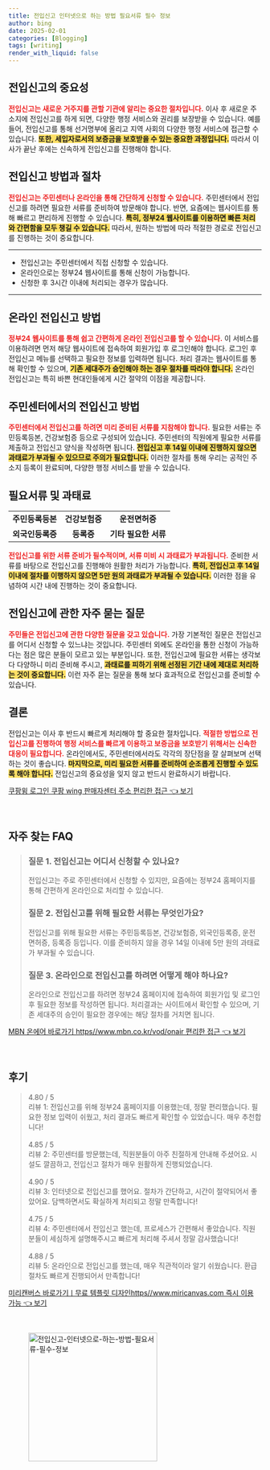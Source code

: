 ```yaml
---
title: 전입신고 인터넷으로 하는 방법 필요서류 필수 정보
author: bing
date: 2025-02-01
categories: [Blogging]
tags: [writing]
render_with_liquid: false
---
```



<h2 id='전입신고의 중요성'>전입신고의 중요성</h2>

<p><b><span style="color: #ee2323;">전입신고는 새로운 거주지를 관할 기관에 알리는 중요한 절차입니다.</span></b> 이사 후 새로운 주소지에 전입신고를 하게 되면, 다양한 행정 서비스와 권리를 보장받을 수 있습니다. 예를 들어, 전입신고를 통해 선거명부에 올리고 지역 사회의 다양한 행정 서비스에 접근할 수 있습니다. <b><span style="background-color: #ffe066;">또한, 세입자로서의 보증금을 보호받을 수 있는 중요한 과정입니다.</span></b> 따라서 이사가 끝난 후에는 신속하게 전입신고를 진행해야 합니다.</p>

<h2 id='전입신고 방법과 절차'>전입신고 방법과 절차</h2>

<p><b><span style="color: #ee2323;">전입신고는 주민센터나 온라인을 통해 간단하게 신청할 수 있습니다.</span></b> 주민센터에서 전입신고를 하려면 필요한 서류를 준비하여 방문해야 합니다. 반면, 요즘에는 웹사이트를 통해 빠르고 편리하게 진행할 수 있습니다. <b><span style="background-color: #ffe066;">특히, 정부24 웹사이트를 이용하면 빠른 처리와 간편함을 모두 챙길 수 있습니다.</span></b> 따라서, 원하는 방법에 따라 적절한 경로로 전입신고를 진행하는 것이 중요합니다.</p>

<hr />

<ul>
    <li>전입신고는 주민센터에서 직접 신청할 수 있습니다.</li>
    <li>온라인으로는 정부24 웹사이트를 통해 신청이 가능합니다.</li>
    <li>신청한 후 3시간 이내에 처리되는 경우가 많습니다.</li>
</ul>

<hr />

<h2 id='온라인 전입신고 방법'>온라인 전입신고 방법</h2>

<p><b><span style="color: #ee2323;">정부24 웹사이트를 통해 쉽고 간편하게 온라인 전입신고를 할 수 있습니다.</span></b> 이 서비스를 이용하려면 먼저 해당 웹사이트에 접속하여 회원가입 후 로그인해야 합니다. 로그인 후 전입신고 메뉴를 선택하고 필요한 정보를 입력하면 됩니다. 처리 결과는 웹사이트를 통해 확인할 수 있으며, <b><span style="background-color: #ffe066;">기존 세대주가 승인해야 하는 경우 절차를 따라야 합니다.</span></b> 온라인 전입신고는 특히 바쁜 현대인들에게 시간 절약의 이점을 제공합니다.</p>

<h2 id='주민센터에서의 전입신고 방법'>주민센터에서의 전입신고 방법</h2>

<p><b><span style="color: #ee2323;">주민센터에서 전입신고를 하려면 미리 준비된 서류를 지참해야 합니다.</span></b> 필요한 서류는 주민등록등본, 건강보험증 등으로 구성되어 있습니다. 주민센터의 직원에게 필요한 서류를 제출하고 전입신고 양식을 작성하면 됩니다. <b><span style="background-color: #ffe066;">전입신고 후 14일 이내에 진행하지 않으면 과태료가 부과될 수 있으므로 주의가 필요합니다.</span></b> 이러한 절차를 통해 우리는 공적인 주소지 등록이 완료되며, 다양한 행정 서비스를 받을 수 있습니다.</p>

<h2 id='필요서류 및 과태료'>필요서류 및 과태료</h2>

<table>
    <tr>
        <td style="text-align: center; height: 17px;"><b>주민등록등본</b></td>
        <td style="text-align: center; height: 17px;"><b>건강보험증</b></td>
        <td style="text-align: center; height: 17px;"><b>운전면허증</b></td>
    </tr>
    <tr>
        <td style="text-align: center; height: 17px;"><b>외국인등록증</b></td>
        <td style="text-align: center; height: 17px;"><b>등록증</b></td>
        <td style="text-align: center; height: 17px;"><b>기타 필요한 서류</b></td>
    </tr>
</table>

<p><b><span style="color: #ee2323;">전입신고를 위한 서류 준비가 필수적이며, 서류 미비 시 과태료가 부과됩니다.</span></b> 준비한 서류를 바탕으로 전입신고를 진행해야 원활한 처리가 가능합니다. <b><span style="background-color: #ffe066;">특히, 전입신고 후 14일 이내에 절차를 이행하지 않으면 5만 원의 과태료가 부과될 수 있습니다.</span></b> 이러한 점을 유념하여 시간 내에 진행하는 것이 중요합니다.</p>

<h2 id='전입신고에 관한 자주 묻는 질문'>전입신고에 관한 자주 묻는 질문</h2>

<p><b><span style="color: #ee2323;">주민들은 전입신고에 관한 다양한 질문을 갖고 있습니다.</span></b> 가장 기본적인 질문은 전입신고를 어디서 신청할 수 있느냐는 것입니다. 주민센터 외에도 온라인을 통한 신청이 가능하다는 점은 많은 분들이 모르고 있는 부분입니다. 또한, 전입신고에 필요한 서류는 생각보다 다양하니 미리 준비해 주시고, <b><span style="background-color: #ffe066;">과태료를 피하기 위해 선정된 기간 내에 제대로 처리하는 것이 중요합니다.</span></b> 이런 자주 묻는 질문을 통해 보다 효과적으로 전입신고를 준비할 수 있습니다.</p>

<h2 id='결론'>결론</h2>

<p>전입신고는 이사 후 반드시 빠르게 처리해야 할 중요한 절차입니다. <b><span style="color: #ee2323;">적절한 방법으로 전입신고를 진행하여 행정 서비스를 빠르게 이용하고 보증금을 보호받기 위해서는 신속한 대응이 필요합니다.</span></b> 온라인에서도, 주민센터에서라도 각각의 장단점을 잘 살펴보며 선택하는 것이 좋습니다. <b><span style="background-color: #ffe066;">마지막으로, 미리 필요한 서류를 준비하여 순조롭게 진행할 수 있도록 해야 합니다.</span></b> 전입신고의 중요성을 잊지 않고 반드시 완료하시기 바랍니다.</p>


<p><a class="click-button" title="쿠팡윙 로그인 쿠팡 wing 판매자센터 주소 편리한 접근" href="https://blackassets.github.io/posts/%EC%BF%A0%ED%8C%A1%EC%9C%99-%EB%A1%9C%EA%B7%B8%EC%9D%B8-%EC%BF%A0%ED%8C%A1-wing-%ED%8C%90%EB%A7%A4%EC%9E%90%EC%84%BC%ED%84%B0-%EC%A3%BC%EC%86%8C-%ED%8E%B8%EB%A6%AC%ED%95%9C-%EC%A0%91%EA%B7%BC/" rel="dofollow">쿠팡윙 로그인 쿠팡 wing 판매자센터 주소 편리한 접근 👈 보기</a></p><br>
<h2 id='자주_찾는_FAQ'>자주 찾는 FAQ</h2>
<div itemscope="" itemtype="https://schema.org/FAQPage"> 
<blockquote> 
<div itemscope="" itemprop="mainEntity" itemtype="https://schema.org/Question"> 
<h3 itemprop="name">질문 1. 전입신고는 어디서 신청할 수 있나요?</h3> 
<div itemscope="" itemprop="acceptedAnswer" itemtype="https://schema.org/Answer"> 
<span itemprop="text"> 
<p>전입신고는 주로 주민센터에서 신청할 수 있지만, 요즘에는 정부24 홈페이지를 통해 간편하게 온라인으로 처리할 수 있습니다.</p> 
</span> 
</div> 
</div> 

<div itemscope="" itemprop="mainEntity" itemtype="https://schema.org/Question"> 
<h3 itemprop="name">질문 2. 전입신고를 위해 필요한 서류는 무엇인가요?</h3> 
<div itemscope="" itemprop="acceptedAnswer" itemtype="https://schema.org/Answer"> 
<span itemprop="text"> 
<p>전입신고를 위해 필요한 서류는 주민등록등본, 건강보험증, 외국인등록증, 운전면허증, 등록증 등입니다. 이를 준비하지 않을 경우 14일 이내에 5만 원의 과태료가 부과될 수 있습니다.</p> 
</span> 
</div> 
</div> 

<div itemscope="" itemprop="mainEntity" itemtype="https://schema.org/Question"> 
<h3 itemprop="name">질문 3. 온라인으로 전입신고를 하려면 어떻게 해야 하나요?</h3> 
<div itemscope="" itemprop="acceptedAnswer" itemtype="https://schema.org/Answer"> 
<span itemprop="text"> 
<p>온라인으로 전입신고를 하려면 정부24 홈페이지에 접속하여 회원가입 및 로그인 후 필요한 정보를 작성하면 됩니다. 처리결과는 사이트에서 확인할 수 있으며, 기존 세대주의 승인이 필요한 경우에는 해당 절차를 거치면 됩니다.</p> 
</span> 
</div> 
</div> 
</blockquote> 
</div>
<p><a class="click-button" title="MBN 온에어 바로가기 https//www.mbn.co.kr/vod/onair 편리한 접근" href="https://blackassets.github.io/posts/MBN-%EC%98%A8%EC%97%90%EC%96%B4-%EB%B0%94%EB%A1%9C%EA%B0%80%EA%B8%B0-httpswww.mbn.co.krvodonair-%ED%8E%B8%EB%A6%AC%ED%95%9C-%EC%A0%91%EA%B7%BC/" rel="dofollow">MBN 온에어 바로가기 https//www.mbn.co.kr/vod/onair 편리한 접근 👈 보기</a></p><br>
<h2 id='후기'>후기</h2>
<div itemscope itemtype="https://schema.org/Product">
  <blockquote>
  <div itemprop="review" itemscope itemtype="https://schema.org/Review">
      <div itemprop="reviewRating" itemscope itemtype="https://schema.org/Rating"> <span itemprop="ratingValue">4.80</span> / <span itemprop="bestRating">5</span> </div>
      <span itemprop="reviewBody">리뷰 1: 전입신고를 위해 정부24 홈페이지를 이용했는데, 정말 편리했습니다. 필요한 정보 입력이 쉬웠고, 처리 결과도 빠르게 확인할 수 있었습니다. 매우 추천합니다!</span>
  </div>
  <br>
  <div itemprop="review" itemscope itemtype="https://schema.org/Review">
      <div itemprop="reviewRating" itemscope itemtype="https://schema.org/Rating"> <span itemprop="ratingValue">4.85</span> / <span itemprop="bestRating">5</span> </div>
      <span itemprop="reviewBody">리뷰 2: 주민센터를 방문했는데, 직원분들이 아주 친절하게 안내해 주셨어요. 시설도 깔끔하고, 전입신고 절차가 매우 원활하게 진행되었습니다.</span>
  </div>
  <br>
  <div itemprop="review" itemscope itemtype="https://schema.org/Review">
      <div itemprop="reviewRating" itemscope itemtype="https://schema.org/Rating"> <span itemprop="ratingValue">4.90</span> / <span itemprop="bestRating">5</span> </div>
      <span itemprop="reviewBody">리뷰 3: 인터넷으로 전입신고를 했어요. 절차가 간단하고, 시간이 절약되어서 좋았어요. 담백하면서도 확실하게 처리되고 정말 만족합니다!</span>
  </div>
  <br>
  <div itemprop="review" itemscope itemtype="https://schema.org/Review">
      <div itemprop="reviewRating" itemscope itemtype="https://schema.org/Rating"> <span itemprop="ratingValue">4.75</span> / <span itemprop="bestRating">5</span> </div>
      <span itemprop="reviewBody">리뷰 4: 주민센터에서 전입신고 했는데, 프로세스가 간편해서 좋았습니다. 직원분들이 세심하게 설명해주시고 빠르게 처리해 주셔서 정말 감사했습니다!</span>
  </div>
  <br>
  <div itemprop="review" itemscope itemtype="https://schema.org/Review">
      <div itemprop="reviewRating" itemscope itemtype="https://schema.org/Rating"> <span itemprop="ratingValue">4.88</span> / <span itemprop="bestRating">5</span> </div>
      <span itemprop="reviewBody">리뷰 5: 온라인으로 전입신고를 했는데, 매우 직관적이라 알기 쉬웠습니다. 환급 절차도 빠르게 진행되어서 만족합니다!</span>
  </div>
  </blockquote>
</div>
<p><a class="click-button" title="미리캔버스 바로가기ㅣ무료 템플릿 디자인https//www.miricanvas.com 즉시 이용 가능" href="https://blackassets.github.io/posts/%EB%AF%B8%EB%A6%AC%EC%BA%94%EB%B2%84%EC%8A%A4-%EB%B0%94%EB%A1%9C%EA%B0%80%EA%B8%B0%E3%85%A3%EB%AC%B4%EB%A3%8C-%ED%85%9C%ED%94%8C%EB%A6%BF-%EB%94%94%EC%9E%90%EC%9D%B8httpswww.miricanvas.com-%EC%A6%89%EC%8B%9C-%EC%9D%B4%EC%9A%A9-%EA%B0%80%EB%8A%A5/" rel="dofollow">미리캔버스 바로가기ㅣ무료 템플릿 디자인https//www.miricanvas.com 즉시 이용 가능 👈 보기</a></p><br>
<figure class="image"><img src="https://blackassets.github.io/assets/img/thumbnail/전입신고-인터넷으로-하는-방법-필요서류-필수-정보.webp" alt="전입신고-인터넷으로-하는-방법-필요서류-필수-정보" width="256" height="256"></figure>